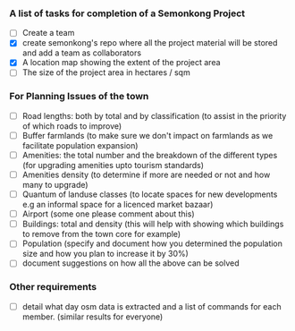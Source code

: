 
### A list of tasks for completion of a Semonkong Project

- [ ] Create a team 
- [x] create semonkong's repo where all the project material will be stored and add a team as collaborators
- [x] A location map showing the extent of the project area
- [ ] The size of the project area in hectares / sqm

###  For Planning Issues of the town

- [ ] Road  lengths: both by total and by classification (to assist in the priority of which roads to improve)
- [ ] Buffer farmlands (to make sure we don't impact on farmlands as we facilitate population expansion)
- [ ] Amenities: the total number and the breakdown of the different types (for upgrading amenities upto tourism standards)
- [ ] Amenities density (to determine if more are needed or not and how many to upgrade)
- [ ] Quantum of landuse classes (to locate spaces for new developments e.g an informal space for a licenced market bazaar)
- [ ] Airport (some one please comment about this)
- [ ] Buildings: total and density (this will help with showing which buildings to remove from the town core for example)
- [ ] Population (specify and document how you determined the population size and how you plan to increase it by 30%)
- [ ] document suggestions on how all the above can be solved

### Other requirements
- [ ] detail what day osm data is extracted and a list of commands for each member. (similar results for everyone)
